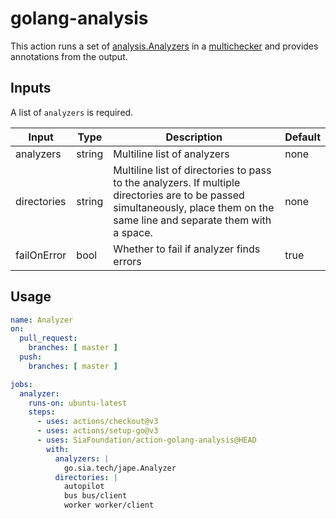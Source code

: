 # golang-analysis

This action runs a set of [analysis.Analyzers](https://pkg.go.dev/golang.org/x/tools/go/analysis#Analyzer) in a [multichecker](https://pkg.go.dev/golang.org/x/tools/go/analysis/multichecker) and provides annotations from the output.

## Inputs

A list of `analyzers` is required.

| Input | Type | Description | Default 
--|--|--|--
analyzers | string | Multiline list of analyzers | none
directories | string | Multiline list of directories to pass to the analyzers.  If multiple directories are to be passed simultaneously, place them on the same line and separate them with a space.  | none
failOnError | bool | Whether to fail if analyzer finds errors  | true

## Usage

```yml
name: Analyzer
on:
  pull_request:
    branches: [ master ]
  push:
    branches: [ master ]

jobs:
  analyzer:
    runs-on: ubuntu-latest
    steps:
      - uses: actions/checkout@v3
      - uses: actions/setup-go@v3
      - uses: SiaFoundation/action-golang-analysis@HEAD
        with:
          analyzers: |
            go.sia.tech/jape.Analyzer
          directories: |
            autopilot
            bus bus/client
            worker worker/client
```
